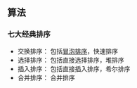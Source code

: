 ## 算法

### 七大经典排序

- 交换排序： 包括[冒泡排序](BubbleSort.js)，快速排序
- 选择排序： 包括直接选择排序，堆排序
- 插入排序： 包括直接插入排序，希尔排序
- 合并排序： 合并排序
